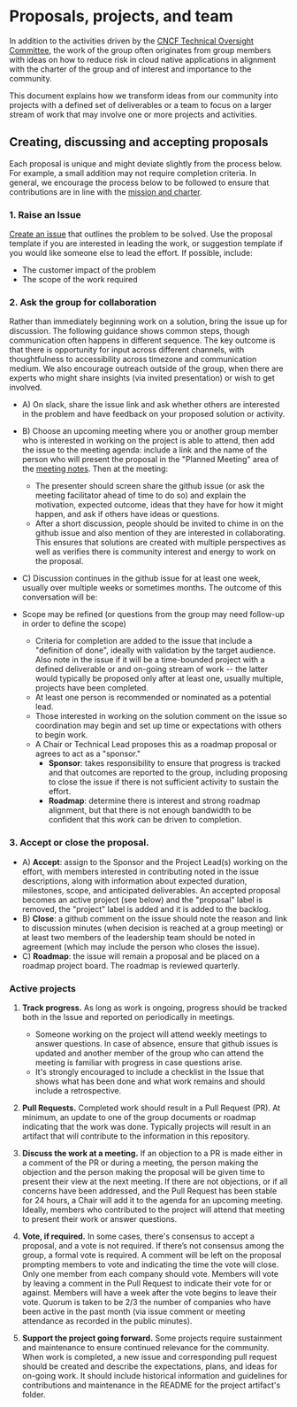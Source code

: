 # Proposals, projects, and team

In addition to the activities driven by the
[CNCF Technical Oversight Committee][TOC], the work of the group often
originates from group members with ideas on how to reduce risk in cloud native
applications in alignment with the charter of the group and of interest and
importance to the community.

This document explains how we transform ideas from our community into
projects with a defined set of deliverables
or a team to focus on a larger stream of work that may involve one or more
projects and activities.

## Creating, discussing and accepting proposals

Each proposal is unique and might deviate slightly from the process below.
For example, a small addition may not require completion criteria.
In general, we encourage the process below to be followed to ensure that contributions are in line with the [mission and charter](../charter.md).

### 1. **Raise an Issue**

[Create an issue](https://github.com/cncf/tag-env-sustainability/issues/new) that outlines the problem to be solved.
Use the proposal template if you are interested in leading the work, or suggestion template if you would like someone else to lead the effort.
If possible, include:

* The customer impact of the problem
* The scope of the work required

### 2. **Ask the group for collaboration**

Rather than immediately beginning work on a solution, bring the issue up for discussion.
The following guidance shows common steps, though communication often happens in different sequence.
The key outcome is that there is opportunity for input across different channels, with thoughtfulness to accessibility across timezone and communication medium.
We also encourage outreach outside of the group, when there are experts who might share insights (via invited presentation) or wish to get involved.

* A) On slack, share the issue link and ask whether others are interested in the problem and have feedback on your proposed solution or activity.

* B) Choose an upcoming meeting where you or another group member who is interested in working on the project is able to attend, then add the issue to the meeting agenda: include a link and the name of the person who will present the proposal in the "Planned Meeting" area of the [meeting notes](https://github.com/cncf/tag-env-sustainability#contact).
Then at the meeting:
  * The presenter should screen share the github issue (or ask the meeting facilitator ahead of time to do so) and explain the motivation, expected outcome, ideas that they have for how it might happen, and ask if others have ideas or questions.
  * After a short discussion, people should be invited to chime in on the github issue and also mention of they are interested in collaborating. This ensures that solutions are created with multiple perspectives as well as verifies there is community interest and energy to work on the proposal.

* C) Discussion continues in the github issue for at least one week, usually over multiple weeks or sometimes months.
The outcome of this conversation will be:
* Scope may be refined (or questions from the group may need follow-up in order to define the scope)
  * Criteria for completion are added to the issue that include a "definition of done", ideally with validation by the target audience. Also note in the issue if it will be a time-bounded project with a defined deliverable or and on-going stream of work -- the latter would typically be proposed only after at least one, usually multiple, projects have been completed.
  * At least one person is recommended or nominated as a potential lead.
  * Those interested in working on the solution comment on the issue so coordination may begin and set up time or expectations with others to begin work.
  * A Chair or Technical Lead proposes this as a roadmap proposal or agrees to act as a "sponsor."
    * **Sponsor**: takes responsibility to ensure that progress is tracked and that outcomes are reported to the group, including proposing to close the issue if there is not sufficient activity to sustain the effort.
    * **Roadmap**: determine there is interest and strong roadmap alignment, but that there is not enough bandwidth to be confident that this work can be driven to completion.

### 3. **Accept or close the proposal.**

* A) **Accept**: assign to the Sponsor and the Project Lead(s) working on the effort, with members interested in contributing noted in the issue descriptions, along with information about expected duration, milestones, scope, and anticipated deliverables. An accepted proposal becomes an active project (see below) and the "proposal" label is removed, the "project" label is added and it is added to the backlog.
* B) **Close**: a github comment on the issue should note the reason and link to discussion minutes (when decision is reached at a group meeting) or at least two members of the leadership team should be noted in agreement (which may include the person who closes the issue).
* C) **Roadmap**: the issue will remain a proposal and be placed on a roadmap project board. The roadmap is reviewed quarterly.

### Active projects

1. **Track progress.** As long as work is ongoing, progress should be tracked both in the Issue and reported on periodically in meetings.
   * Someone working on the project will attend weekly meetings to answer questions. In case of absence, ensure that github issues is updated and another member of the group who can attend the meeting is familiar with progress in case questions arise.
   * It's strongly encouraged to include a checklist in the Issue that shows what has been done and what work remains and should include a retrospective.

2. **Pull Requests.** Completed work should result in a Pull Request (PR).
At minimum, an update to one of the group documents or roadmap indicating that
the work was done. Typically projects will result in an artifact that will
contribute to the information in this repository.

3. **Discuss the work at a meeting.** If an objection to a PR is made either in
a comment of the PR or during a meeting, the person making the objection and
the person making the proposal will be given time to present their view at the
next meeting. If there are not objections, or if all concerns have been
addressed, and the Pull Request has been stable for 24 hours, a Chair will add
it to the agenda for an upcoming meeting. Ideally, members who contributed to
the project will attend that meeting to present their work or answer questions.

4. **Vote, if required.** In some cases, there's consensus to accept a
proposal, and a vote is not required. If there’s not consensus among the group,
a formal vote is required. A comment will be left on the proposal prompting
members to vote and indicating the time the vote will close. Only one member
from each company should vote. Members will vote by leaving a comment in the
Pull Request to indicate their vote for or against. Members will have a week
after the vote begins to leave their vote. Quorum is taken to be 2/3 the number
of companies who have been active in the past month (via issue comment or
meeting attendance as recorded in the public minutes).

5. **Support the project going forward.** Some projects require sustainment and
maintenance to ensure continued relevance for the community.  When work is
completed, a new issue and corresponding pull request should be created and
describe the expectations, plans, and ideas for on-going work.  It should
include historical information and guidelines for contributions and maintenance
 in the README for the project artifact's folder.  

[TOC]: https://www.cncf.io/people/technical-oversight-committee/
